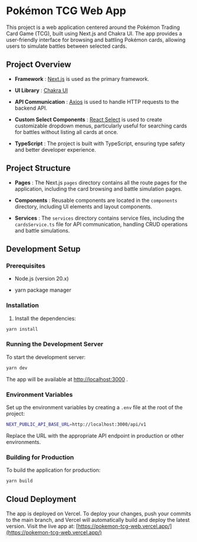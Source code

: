 # Pokémon TCG Web App

This project is a web application centered around the Pokémon Trading Card Game (TCG), built using Next.js and Chakra UI. The app provides a user-friendly interface for browsing and battling Pokémon cards, allowing users to simulate battles between selected cards.

## Project Overview

- **Framework** : [Next.js](https://nextjs.org/) is used as the primary framework.

- **UI Library** : [Chakra UI](https://chakra-ui.com/)

- **API Communication** : [Axios](https://axios-http.com/) is used to handle HTTP requests to the backend API.

- **Custom Select Components** : [React Select]() is used to create customizable dropdown menus, particularly useful for searching cards for battles without listing all cards at once.

- **TypeScript** : The project is built with TypeScript, ensuring type safety and better developer experience.

## Project Structure

- **Pages** : The Next.js `pages` directory contains all the route pages for the application, including the card browsing and battle simulation pages.

- **Components** : Reusable components are located in the `components` directory, including UI elements and layout components.

- **Services** : The `services` directory contains service files, including the `cardsService.ts` file for API communication, handling CRUD operations and battle simulations.

## Development Setup

### Prerequisites

- Node.js (version 20.x)

- yarn package manager

### Installation

1. Install the dependencies:

```bash
yarn install
```

### Running the Development Server

To start the development server:

```bash
yarn dev
```

The app will be available at [http://localhost:3000](http://localhost:3000/) .

### Environment Variables

Set up the environment variables by creating a `.env` file at the root of the project:

```bash
NEXT_PUBLIC_API_BASE_URL=http://localhost:3000/api/v1
```

Replace the URL with the appropriate API endpoint in production or other environments.

### Building for Production

To build the application for production:

```bash
yarn build
```

## Cloud Deployment

The app is deployed on Vercel. To deploy your changes, push your commits to the main branch, and Vercel will automatically build and deploy the latest version.
Visit the live app at: [https://pokemon-tcg-web.vercel.app/](https://pokemon-tcg-web.vercel.app/)
